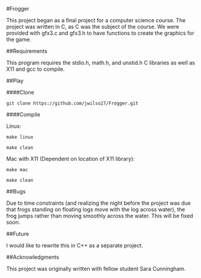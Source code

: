#Frogger

This project began as a final project for a computer science course.
The project was written in C, as C was the subject of the course.
We were provided with gfx3.c and gfx3.h to have functions to create the graphics for the game.

##Requirements

This program requires the stdio.h, math.h, and unstid.h C libraries as well as X11 and gcc to compile.

##Play

####Clone

```
git clone https://github.com/jwilso27/Frogger.git
```

####Compile

Linux:

```
make linux

make clean
```

Mac with X11 (Dependent on location of X11 library):

```
make mac

make clean
```

##Bugs

Due to time constraints (and realizing the night before the project was due that frogs standing on floating logs move with the log across water), the frog jumps rather than moving smoothly across the water.
This will be fixed soon.

##Future

I would like to rewrite this in C++ as a separate project.

##Acknowledgments

This project was originally written with fellow student Sara Cunningham.
